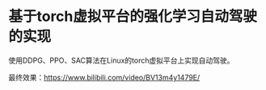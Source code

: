 # 基于torch虚拟平台的强化学习自动驾驶的实现

使用DDPG、PPO、SAC算法在Linux的torch虚拟平台上实现自动驾驶。

最终效果：https://www.bilibili.com/video/BV13m4y1479E/